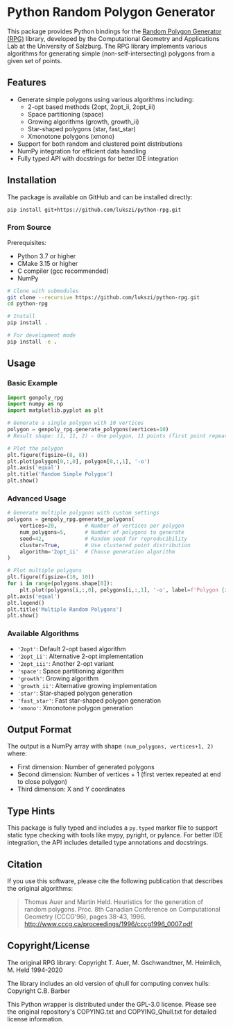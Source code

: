 # Python Random Polygon Generator

This package provides Python bindings for the [Random Polygon Generator (RPG)](https://github.com/cgalab/genpoly-rpg) library, developed by the Computational Geometry and Applications Lab at the University of Salzburg. The RPG library implements various algorithms for generating simple (non-self-intersecting) polygons from a given set of points.

## Features

- Generate simple polygons using various algorithms including:
  - 2-opt based methods (2opt, 2opt_ii, 2opt_iii)
  - Space partitioning (space)
  - Growing algorithms (growth, growth_ii)
  - Star-shaped polygons (star, fast_star)
  - Xmonotone polygons (xmono)
- Support for both random and clustered point distributions
- NumPy integration for efficient data handling
- Fully typed API with docstrings for better IDE integration

## Installation

The package is available on GitHub and can be installed directly:

```bash
pip install git+https://github.com/lukszi/python-rpg.git
```

### From Source

Prerequisites:
- Python 3.7 or higher
- CMake 3.15 or higher
- C compiler (gcc recommended)
- NumPy

```bash
# Clone with submodules
git clone --recursive https://github.com/lukszi/python-rpg.git
cd python-rpg

# Install
pip install .

# For development mode
pip install -e .
```

## Usage

### Basic Example

```python
import genpoly_rpg
import numpy as np
import matplotlib.pyplot as plt

# Generate a single polygon with 10 vertices
polygon = genpoly_rpg.generate_polygons(vertices=10)
# Result shape: (1, 11, 2) - One polygon, 11 points (first point repeated), 2 coordinates (x,y)

# Plot the polygon
plt.figure(figsize=(8, 8))
plt.plot(polygon[0,:,0], polygon[0,:,1], '-o')
plt.axis('equal')
plt.title('Random Simple Polygon')
plt.show()
```

### Advanced Usage

```python
# Generate multiple polygons with custom settings
polygons = genpoly_rpg.generate_polygons(
    vertices=20,         # Number of vertices per polygon
    num_polygons=5,      # Number of polygons to generate
    seed=42,             # Random seed for reproducibility
    cluster=True,        # Use clustered point distribution
    algorithm='2opt_ii'  # Choose generation algorithm
)

# Plot multiple polygons
plt.figure(figsize=(10, 10))
for i in range(polygons.shape[0]):
    plt.plot(polygons[i,:,0], polygons[i,:,1], '-o', label=f'Polygon {i+1}')
plt.axis('equal')
plt.legend()
plt.title('Multiple Random Polygons')
plt.show()
```

### Available Algorithms

- `'2opt'`: Default 2-opt based algorithm
- `'2opt_ii'`: Alternative 2-opt implementation
- `'2opt_iii'`: Another 2-opt variant
- `'space'`: Space partitioning algorithm
- `'growth'`: Growing algorithm
- `'growth_ii'`: Alternative growing implementation
- `'star'`: Star-shaped polygon generation
- `'fast_star'`: Fast star-shaped polygon generation
- `'xmono'`: Xmonotone polygon generation

## Output Format

The output is a NumPy array with shape `(num_polygons, vertices+1, 2)` where:
- First dimension: Number of generated polygons
- Second dimension: Number of vertices + 1 (first vertex repeated at end to close polygon)
- Third dimension: X and Y coordinates

## Type Hints

This package is fully typed and includes a `py.typed` marker file to support static type checking with tools like mypy, pyright, or pylance. For better IDE integration, the API includes detailed type annotations and docstrings.

## Citation

If you use this software, please cite the following publication that describes the original algorithms:

> Thomas Auer and Martin Held.
> Heuristics for the generation of random polygons.
> Proc. 8th Canadian Conference on Computational Geometry (CCCG'96), pages 38-43, 1996.
> http://www.cccg.ca/proceedings/1996/cccg1996_0007.pdf

## Copyright/License

The original RPG library:
Copyright T. Auer, M. Gschwandtner, M. Heimlich, M. Held 1994-2020

The library includes an old version of qhull for computing convex hulls:
Copyright C.B. Barber

This Python wrapper is distributed under the GPL-3.0 license.
Please see the original repository's COPYING.txt and COPYING_Qhull.txt for detailed license information.
